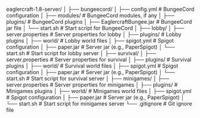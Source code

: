 eaglercraft-1.8-server/
│
├── bungeecord/
│   ├── config.yml  # BungeeCord configuration
│   ├── modules/    # BungeeCord modules, if any
│   ├── plugins/    # BungeeCord plugins
│   ├── EaglercraftBungee.jar  # BungeeCord jar file
│   └── start.sh    # Start script for BungeeCord
│
├── lobby/
│   ├── server.properties  # Server properties for lobby
│   ├── plugins/           # Lobby plugins
│   ├── world/             # Lobby world files
│   ├── spigot.yml         # Spigot configuration
│   ├── paper.jar          # Server jar (e.g., PaperSpigot)
│   └── start.sh           # Start script for lobby server
│
├── survival/
│   ├── server.properties  # Server properties for survival
│   ├── plugins/           # Survival plugins
│   ├── world/             # Survival world files
│   ├── spigot.yml         # Spigot configuration
│   ├── paper.jar          # Server jar (e.g., PaperSpigot)
│   └── start.sh           # Start script for survival server
│
├── minigames/
│   ├── server.properties  # Server properties for minigames
│   ├── plugins/           # Minigames plugins
│   ├── world/             # Minigames world files
│   ├── spigot.yml         # Spigot configuration
│   ├── paper.jar          # Server jar (e.g., PaperSpigot)
│   └── start.sh           # Start script for minigames server
└── .gitignore             # Git ignore file

